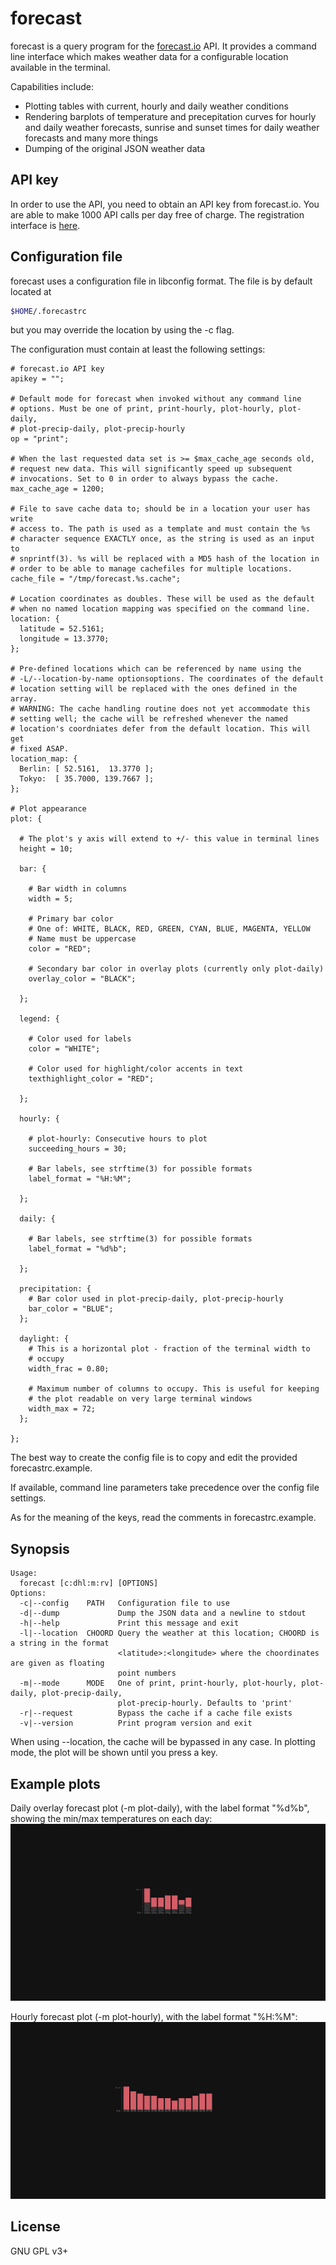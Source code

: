 # forecast

forecast is a query program for the [forecast.io](https://forecast.io)
API. It provides a command line interface which makes weather data for a
configurable location available in the terminal.

Capabilities include:

* Plotting tables with current, hourly and daily weather conditions
* Rendering barplots of temperature and precepitation curves for hourly
  and daily weather forecasts, sunrise and sunset times for daily
  weather forecasts and many more things
* Dumping of the original JSON weather data

## API key

In order to use the API, you need to obtain an API key from forecast.io.
You are able to make 1000 API calls per day free of charge. The
registration interface is [here](https://developer.forecast.io/).

## Configuration file

forecast uses a configuration file in libconfig format. The file is by
default located at
```sh
$HOME/.forecastrc
```
but you may override the location by using the -c flag.

The configuration must contain at least the following settings:

```
# forecast.io API key
apikey = "";

# Default mode for forecast when invoked without any command line
# options. Must be one of print, print-hourly, plot-hourly, plot-daily,
# plot-precip-daily, plot-precip-hourly
op = "print";

# When the last requested data set is >= $max_cache_age seconds old,
# request new data. This will significantly speed up subsequent
# invocations. Set to 0 in order to always bypass the cache.
max_cache_age = 1200;

# File to save cache data to; should be in a location your user has write
# access to. The path is used as a template and must contain the %s
# character sequence EXACTLY once, as the string is used as an input to
# snprintf(3). %s will be replaced with a MD5 hash of the location in
# order to be able to manage cachefiles for multiple locations.
cache_file = "/tmp/forecast.%s.cache";

# Location coordinates as doubles. These will be used as the default
# when no named location mapping was specified on the command line.
location: {
  latitude = 52.5161;
  longitude = 13.3770;
};

# Pre-defined locations which can be referenced by name using the
# -L/--location-by-name optionsoptions. The coordinates of the default
# location setting will be replaced with the ones defined in the array.
# WARNING: The cache handling routine does not yet accommodate this
# setting well; the cache will be refreshed whenever the named
# location's coordniates defer from the default location. This will get
# fixed ASAP.
location_map: {
  Berlin: [ 52.5161,  13.3770 ];
  Tokyo:  [ 35.7000, 139.7667 ];
};

# Plot appearance
plot: {

  # The plot's y axis will extend to +/- this value in terminal lines
  height = 10;

  bar: {

    # Bar width in columns
    width = 5;

    # Primary bar color
    # One of: WHITE, BLACK, RED, GREEN, CYAN, BLUE, MAGENTA, YELLOW
    # Name must be uppercase
    color = "RED";

    # Secondary bar color in overlay plots (currently only plot-daily)
    overlay_color = "BLACK";

  };

  legend: {

    # Color used for labels
    color = "WHITE";

    # Color used for highlight/color accents in text
    texthighlight_color = "RED";

  };

  hourly: {

    # plot-hourly: Consecutive hours to plot
    succeeding_hours = 30;

    # Bar labels, see strftime(3) for possible formats
    label_format = "%H:%M";

  };

  daily: {

    # Bar labels, see strftime(3) for possible formats
    label_format = "%d%b";

  };

  precipitation: {
    # Bar color used in plot-precip-daily, plot-precip-hourly
    bar_color = "BLUE";
  };

  daylight: {
    # This is a horizontal plot - fraction of the terminal width to
    # occupy
    width_frac = 0.80;

    # Maximum number of columns to occupy. This is useful for keeping
    # the plot readable on very large terminal windows 
    width_max = 72;
  };

};
```

The best way to create the config file is to copy and edit the provided
forecastrc.example.

If available, command line parameters take precedence over the config
file settings.

As for the meaning of the keys, read the comments in forecastrc.example.

## Synopsis

```
Usage:
  forecast [c:dhl:m:rv] [OPTIONS]
Options:
  -c|--config    PATH   Configuration file to use
  -d|--dump             Dump the JSON data and a newline to stdout
  -h|--help             Print this message and exit
  -l|--location  CHOORD Query the weather at this location; CHOORD is a string in the format
                        <latitude>:<longitude> where the choordinates are given as floating
                        point numbers
  -m|--mode      MODE   One of print, print-hourly, plot-hourly, plot-daily, plot-precip-daily,
                        plot-precip-hourly. Defaults to 'print'
  -r|--request          Bypass the cache if a cache file exists
  -v|--version          Print program version and exit
```

When using --location, the cache will be bypassed in any case. In
plotting mode, the plot will be shown until you press a key.

## Example plots


Daily overlay forecast plot (-m plot-daily), with the label format
"%d%b", showing the min/max temperatures on each day:
![](https://raw.githubusercontent.com/2ion/forecast/gh-pages/ex4.png)

Hourly forecast plot (-m plot-hourly), with the label format "%H:%M":
![](https://raw.githubusercontent.com/2ion/forecast/gh-pages/ex3.png)

## License

GNU GPL v3+
